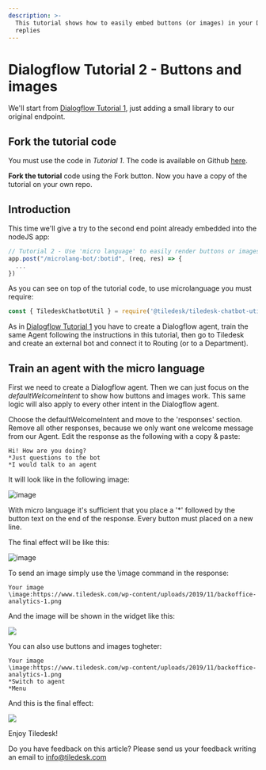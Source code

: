 ```yaml
---
description: >-
  This tutorial shows how to easily embed buttons (or images) in your Dialogflow
  replies
---
```


# Dialogflow Tutorial 2 - Buttons and images

We'll start from [Dialogflow Tutorial 1](apis/tutorials/dialogflow-as-external-chatbot-integration), just adding a small library to our original endpoint.

## Fork the tutorial code

You must use the code in *Tutorial 1*. The code is available on Github [here](https://github.com/Tiledesk/tiledesk-dialogflow-proxy-tutorial).

**Fork the tutorial** code using the Fork button. Now you have a copy of the tutorial on your own repo.

## Introduction

This time we'll give a try to the second end point already embedded into the nodeJS app:

```javascript
// Tutorial 2 - Use 'micro language' to easily render buttons or images
app.post("/microlang-bot/:botid", (req, res) => {
  ...
})
```

As you can see on top of the tutorial code, to use microlanguage you must require:

```javascript
const { TiledeskChatbotUtil } = require('@tiledesk/tiledesk-chatbot-util')
```

As in [Dialogflow Tutorial 1](apis/tutorials/dialogflow-as-external-chatbot-integration) you have to create a Dialogflow agent, train the same Agent following the instructions in this tutorial, then go to Tiledesk and create an external bot and connect it to Routing (or to a Department).

## Train an agent with the micro language

First we need to create a Dialogflow agent. Then we can just focus on the _defaultWelcomeIntent_ to show how buttons and images work. This same logic will also apply to every other intent in the Dialogflow agent.

Choose the defaultWelcomeIntent and move to the 'responses' section. Remove all other responses, because we only want one welcome message from our Agent. Edit the response as the following with a copy & paste:

```text
Hi! How are you doing?
*Just questions to the bot
*I would talk to an agent
```
It will look like in the following image:

![image](https://user-images.githubusercontent.com/32564846/79048582-7c084000-7c1e-11ea-8b56-9375033d7930.png)

With micro language it's sufficient that you place a '\*' followed by the button text on the end of the response. Every button must placed on a new line.

The final effect will be like this:

![image](https://user-images.githubusercontent.com/32564846/79064642-e1097780-7caa-11ea-8710-a54c90987ceb.png)

To send an image simply use the \image command in the response:

```text
Your image
\image:https://www.tiledesk.com/wp-content/uploads/2019/11/backoffice-analytics-1.png
```

And the image will be shown in the widget like this:

![](https://user-images.githubusercontent.com/32564846/79065860-cee00700-7cb3-11ea-8b93-39608855fa8a.png)

You can also use buttons and images togheter:

```text
Your image
\image:https://www.tiledesk.com/wp-content/uploads/2019/11/backoffice-analytics-1.png
*Switch to agent
*Menu
```
And this is the final effect:

![](https://user-images.githubusercontent.com/32564846/79065982-9ee53380-7cb4-11ea-88d4-a6730d8b7c40.png)

Enjoy Tiledesk!

Do you have feedback on this article? Please send us your feedback writing an email to info@tiledesk.com
